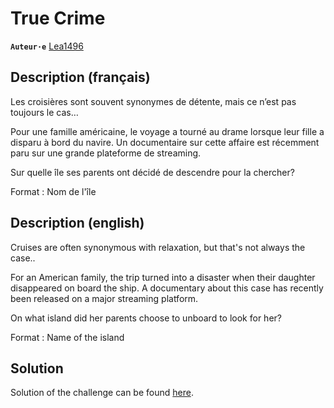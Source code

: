 # True Crime

**`Auteur·e`** [Lea1496](https://github.com/Lea1496)

## Description (français)

Les croisières sont souvent synonymes de détente, mais ce n’est pas toujours le cas…

Pour une famille américaine, le voyage a tourné au drame lorsque leur fille a disparu à bord du navire.
Un documentaire sur cette affaire est récemment paru sur une grande plateforme de streaming.

Sur quelle île ses parents ont décidé de descendre pour la chercher?

Format : Nom de l'île

## Description (english)

Cruises are often synonymous with relaxation, but that's not always the case..

For an American family, the trip turned into a disaster when their daughter disappeared on board the ship.
A documentary about this case has recently been released on a major streaming platform.

On what island did her parents choose to unboard to look for her?

Format : Name of the island

## Solution

Solution of the challenge can be found [here](solution/).
